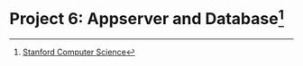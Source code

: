 # Project 6: Appserver and Database[^1]

[^1]: [Stanford Computer Science](https://cs.stanford.edu)
